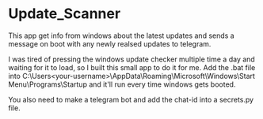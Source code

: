 # Update_Scanner
This app get info from windows about the latest updates and sends a message on boot with any newly realsed updates to telegram.

I was tired of pressing the windows update checker multiple time a day and waiting for it to load, so I built this small app to do it for me. Add the .bat file into C:\Users\<your-username>\AppData\Roaming\Microsoft\Windows\Start Menu\Programs\Startup and it'll run every time windows gets booted.

You also need to make a telegram bot and add the chat-id into a secrets.py file.
